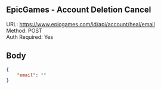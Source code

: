 ## EpicGames - Account Deletion Cancel

URL: https://www.epicgames.com/id/api/account/heal/email \
Method: POST \
Auth Required: Yes

## Body

```json
{
    "email": ""
}
```